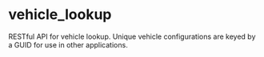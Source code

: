 vehicle_lookup
==============

RESTful API for vehicle lookup. Unique vehicle configurations are keyed by a GUID for use in other applications.
